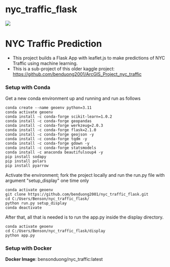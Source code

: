# nyc_traffic_flask





<!--https://github.com/benduong2001/nyc_traffic_flask/assets/62922098/1578a46e-bdea-4f19-803f-51bc74ceb048-->
![](assets/nyc_traffic_optimized4.gif)




# NYC Traffic Prediction 
* This project builds a Flask App with leaflet.js to make predictions of NYC Traffic using machine learning.
* This is a sub-project of this older kaggle project: https://github.com/benduong2001/ArcGIS_Project_nyc_traffic


### Setup with Conda

Get a new conda environment up and running and run as follows
```
conda create --name geoenv python=3.11
conda activate geoenv
conda install -c conda-forge scikit-learn=1.0.2
conda install -c conda-forge geopandas
conda install -c conda-forge werkzeug=2.0.3
conda install -c conda-forge flask=2.1.0
conda install -c conda-forge geojson -y
conda install -c conda-forge tqdm -y
conda install -c conda-forge gdown -y
conda install -c conda-forge statsmodels
conda install -c anaconda beautifulsoup4 -y
pip install sodapy
pip install polars
pip install pyarrow
```
Activate the environment; fork the project locally and run the run.py file with argument "setup_display" one time only
```
conda activate geoenv
git clone https://github.com/benduong2001/nyc_traffic_flask.git
cd C:/Users/Benson/nyc_traffic_flask/
python run.py setup_display
conda deactivate
```
After that, all that is needed is to run the app.py inside the display directory.
```
conda activate geoenv
cd C:/Users/Benson/nyc_traffic_flask/display
python app.py
```

### Setup with Docker

**Docker Image**: bensonduong/nyc_traffic:latest
